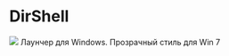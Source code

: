# DirShell

![](https://hemulgm.ru/wp-content/uploads/2019/07/dirshell.png)
Лаунчер для Windows. Прозрачный стиль для Win 7
